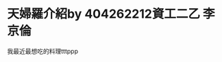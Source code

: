<!DOCTYPE html>
<html>
<body>
<h1>天婦羅介紹by 404262212資工二乙 李京倫</h1>
<p>我最近最想吃的料理tttppp</p>
</body>
</html>
